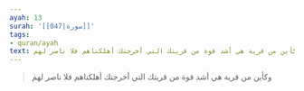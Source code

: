 ```yaml
---
ayah: 13
surah: '[[047|سورة]]'
tags:
- quran/ayah
text: وكأين من قرية هي أشد قوة من قريتك التي أخرجتك أهلكناهم فلا ناصر لهم
---
```

> وكأين من قرية هي أشد قوة من قريتك التي أخرجتك أهلكناهم فلا ناصر لهم
